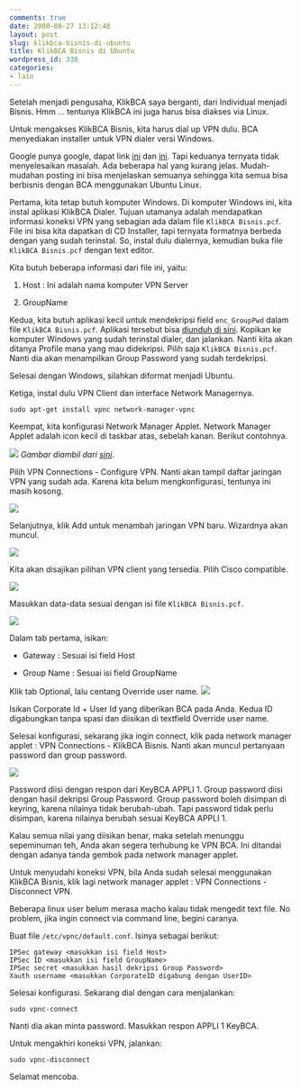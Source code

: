 ```yaml
---
comments: true
date: 2008-08-27 13:12:48
layout: post
slug: klikbca-bisnis-di-ubuntu
title: KlikBCA Bisnis di Ubuntu
wordpress_id: 338
categories:
- lain
---
```


Setelah menjadi pengusaha, KlikBCA saya berganti, dari Individual menjadi Bisnis. Hmm ... tentunya KlikBCA ini juga harus bisa diakses via Linux. 

Untuk mengakses KlikBCA Bisnis, kita harus dial up VPN dulu. BCA menyediakan installer untuk VPN dialer versi Windows. 

Google punya google, dapat link [ini](http://blogindra.sanjaya.org/2007/01/menggunakan-klikbca-bisnis-di-ubuntu.html) dan [ini](http://linux.or.id/node/1418). Tapi keduanya ternyata tidak menyelesaikan masalah. Ada beberapa hal yang kurang jelas. Mudah-mudahan posting ini bisa menjelaskan semuanya sehingga kita semua bisa berbisnis dengan BCA menggunakan Ubuntu Linux. 



Pertama, kita tetap butuh komputer Windows. Di komputer Windows ini, kita instal aplikasi KlikBCA Dialer. Tujuan utamanya adalah mendapatkan informasi koneksi VPN yang sebagian ada dalam file `KlikBCA Bisnis.pcf`. File ini bisa kita dapatkan di CD Installer, tapi ternyata formatnya berbeda dengan yang sudah terinstal. So, instal dulu dialernya, kemudian buka file `KlikBCA Bisnis.pcf` dengan text editor. 

Kita butuh beberapa informasi dari file ini, yaitu: 



	
  1. Host : Ini adalah nama komputer VPN Server

	
  2. GroupName



Kedua, kita butuh aplikasi kecil untuk mendekripsi field `enc_GroupPwd` dalam file `KlikBCA Bisnis.pcf`. Aplikasi tersebut bisa [diunduh di sini](http://newgre.net/passwordrevealer). Kopikan ke komputer Windows yang sudah terinstal dialer, dan jalankan. Nanti kita akan ditanya Profile mana yang mau didekripsi. Pilih saja `KlikBCA Bisnis.pcf`. Nanti dia akan menampilkan Group Password yang sudah terdekripsi. 

Selesai dengan Windows, silahkan diformat menjadi Ubuntu. 

Ketiga, instal dulu VPN Client dan interface Network Managernya. 

    
    sudo apt-get install vpnc network-manager-vpnc







Keempat, kita konfigurasi Network Manager Applet. Network Manager Applet adalah icon kecil di taskbar atas, sebelah kanan. Berikut contohnya. 

![ ](/images/uploads/2008/08/netman-applet.png)
_Gambar diambil dari [sini](http://www.gnome.org/projects/NetworkManager/)_. 

Pilih VPN Connections - Configure VPN. Nanti akan tampil daftar jaringan VPN yang sudah ada. Karena kita belum mengkonfigurasi, tentunya ini masih kosong. 

![ ](/images/uploads/2008/08/add-vpn.png)

Selanjutnya, klik Add untuk menambah jaringan VPN baru. Wizardnya akan muncul. 

![ ](/images/uploads/2008/08/01-create-vpn.png)

Kita akan disajikan pilihan VPN client yang tersedia. Pilih Cisco compatible. 

![ ](/images/uploads/2008/08/02-choose-protocol.png)

Masukkan data-data sesuai dengan isi file `KlikBCA Bisnis.pcf`. 

![ ](/images/uploads/2008/08/02a-gateway.png)

Dalam tab pertama, isikan: 



	
  * Gateway : Sesuai isi field Host

	
  * Group Name : Sesuai isi field GroupName







Klik tab Optional, lalu centang Override user name. 
![ ](/images/uploads/2008/08/02b-username.png)

Isikan Corporate Id + User Id yang diberikan BCA pada Anda. Kedua ID digabungkan tanpa spasi dan diisikan di textfield Override user name. 

Selesai konfigurasi, sekarang jika ingin connect, klik pada network manager applet : VPN Connections - KlikBCA Bisnis. Nanti akan muncul pertanyaan password dan group password. 

![ ](/images/uploads/2008/08/04-authenticate-vpn.png)

Password diisi dengan respon dari KeyBCA APPLI 1. Group password diisi dengan hasil dekripsi Group Password. Group password boleh disimpan di keyring, karena nilainya tidak berubah-ubah. Tapi password tidak perlu disimpan, karena nilainya berubah sesuai KeyBCA APPLI 1.

Kalau semua nilai yang diisikan benar, maka setelah menunggu sepeminuman teh, Anda akan segera terhubung ke VPN BCA. Ini ditandai dengan adanya tanda gembok pada network manager applet.

Untuk menyudahi koneksi VPN, bila Anda sudah selesai menggunakan KlikBCA Bisnis, klik lagi network manager applet : VPN Connections - Disconnect VPN. 

Beberapa linux user belum merasa macho kalau tidak mengedit text file. No problem, jika ingin connect via command line, begini caranya. 

Buat file `/etc/vpnc/default.conf`. Isinya sebagai berikut: 

    
    
    IPSec gateway <masukkan isi field Host>
    IPSec ID <masukkan isi field GroupName>
    IPSec secret <masukkan hasil dekripsi Group Password>
    Xauth username <masukkan CorporateID digabung dengan UserID>
    







Selesai konfigurasi. Sekarang dial dengan cara menjalankan: 

    
    sudo vpnc-connect





Nanti dia akan minta password. Masukkan respon APPLI 1 KeyBCA. 

Untuk mengakhiri koneksi VPN, jalankan: 

    
    sudo vpnc-disconnect





Selamat mencoba.
